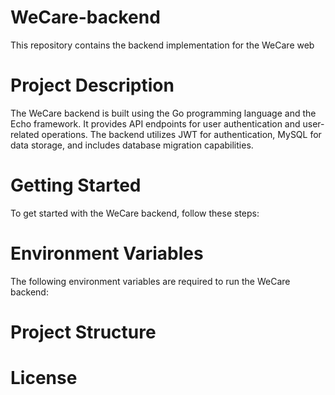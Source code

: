 # WeCare-backend
This repository contains the backend implementation for the WeCare web

# Project Description
The WeCare backend is built using the Go programming language and the Echo framework. It provides API endpoints for user authentication and user-related operations. The backend utilizes JWT for authentication, MySQL for data storage, and includes database migration capabilities.

# Getting Started
To get started with the WeCare backend, follow these steps:

# Environment Variables
The following environment variables are required to run the WeCare backend:

# Project Structure


# License
